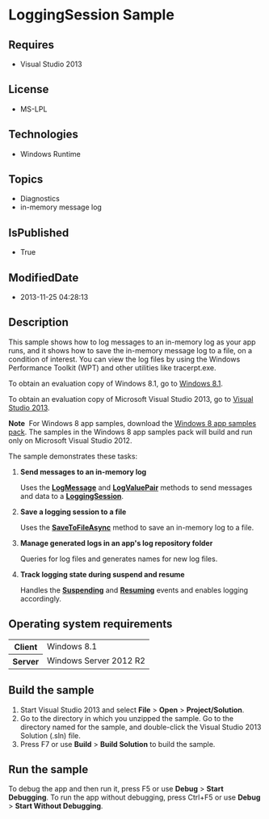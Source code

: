 # LoggingSession Sample
## Requires
* Visual Studio 2013
## License
* MS-LPL
## Technologies
* Windows Runtime
## Topics
* Diagnostics
* in-memory message log
## IsPublished
* True
## ModifiedDate
* 2013-11-25 04:28:13
## Description

<div id="mainSection">
<p>This sample shows how to log messages to an in-memory log as your app runs, and it shows how to save the in-memory message log to a file, on a condition of interest. You can view the log files by using the Windows Performance Toolkit (WPT) and other utilities
 like tracerpt.exe. </p>
<p>To obtain an evaluation copy of Windows&nbsp;8.1, go to <a href="http://go.microsoft.com/fwlink/p/?linkid=301696">
Windows&nbsp;8.1</a>. </p>
<p>To obtain an evaluation copy of Microsoft Visual Studio&nbsp;2013, go to <a href="http://go.microsoft.com/fwlink/p/?linkid=301697">
Visual Studio&nbsp;2013</a>. </p>
<p></p>
<p class="note"><b>Note</b>&nbsp;&nbsp;For Windows&nbsp;8 app samples, download the <a href="http://go.microsoft.com/fwlink/p/?LinkId=301698">
Windows&nbsp;8 app samples pack</a>. The samples in the Windows&nbsp;8 app samples pack will build and run only on Microsoft Visual Studio&nbsp;2012.</p>
<p></p>
<p>The sample demonstrates these tasks:</p>
<ol>
<li>
<p><b>Send messages to an in-memory log</b></p>
<p>Uses the <a href="http://msdn.microsoft.com/library/windows/apps/dn264208"><b>LogMessage</b></a> and
<a href="http://msdn.microsoft.com/library/windows/apps/dn264211"><b>LogValuePair</b></a> methods to send messages and data to a
<a href="http://msdn.microsoft.com/library/windows/apps/dn264217"><b>LoggingSession</b></a>.</p>
</li><li>
<p><b>Save a logging session to a file</b></p>
<p>Uses the <a href="http://msdn.microsoft.com/library/windows/apps/dn264227"><b>SaveToFileAsync</b></a> method to save an in-memory log to a file.</p>
</li><li>
<p><b>Manage generated logs in an app's log repository folder</b></p>
<p>Queries for log files and generates names for new log files.</p>
</li><li>
<p><b>Track logging state during suspend and resume</b></p>
<p>Handles the <a href="http://msdn.microsoft.com/library/windows/apps/br205860">
<b>Suspending</b></a> and <a href="http://msdn.microsoft.com/library/windows/apps/br205859">
<b>Resuming</b></a> events and enables logging accordingly.</p>
</li></ol>
<h2>Operating system requirements</h2>
<table>
<tbody>
<tr>
<th>Client</th>
<td><dt>Windows&nbsp;8.1 </dt></td>
</tr>
<tr>
<th>Server</th>
<td><dt>Windows Server&nbsp;2012&nbsp;R2 </dt></td>
</tr>
</tbody>
</table>
<h2>Build the sample</h2>
<p></p>
<ol>
<li>Start Visual Studio&nbsp;2013 and select <b>File</b> &gt; <b>Open</b> &gt; <b>Project/Solution</b>.
</li><li>Go to the directory in which you unzipped the sample. Go to the directory named for the sample, and double-click the Visual Studio&nbsp;2013 Solution (.sln) file.
</li><li>Press F7 or use <b>Build</b> &gt; <b>Build Solution</b> to build the sample. </li></ol>
<p></p>
<h2>Run the sample</h2>
<p>To debug the app and then run it, press F5 or use <b>Debug</b> &gt; <b>Start Debugging</b>. To run the app without debugging, press Ctrl&#43;F5 or use
<b>Debug</b> &gt; <b>Start Without Debugging</b>. </p>
</div>
